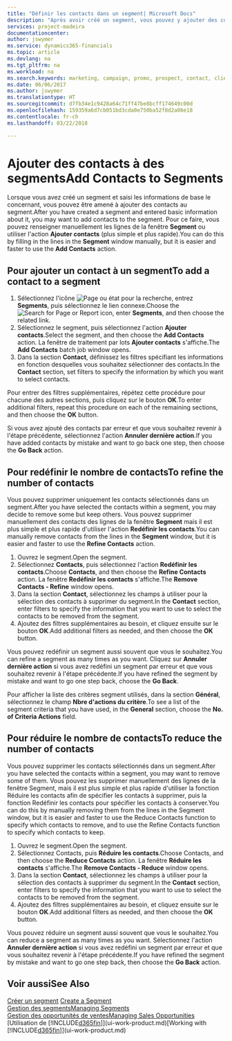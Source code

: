 ```yaml
---
title: "Définir les contacts dans un segment| Microsoft Docs"
description: "Après avoir créé un segment, vous pouvez y ajouter des contacts, par exemple, dans le cadre d'une campagne marketing visant des clients particuliers."
services: project-madeira
documentationcenter: 
author: jswymer
ms.service: dynamics365-financials
ms.topic: article
ms.devlang: na
ms.tgt_pltfrm: na
ms.workload: na
ms.search.keywords: marketing, campaign, promo, prospect, contact, client, customer
ms.date: 06/06/2017
ms.author: jswymer
ms.translationtype: HT
ms.sourcegitcommit: d7fb34e1c9428a64c71ff47be8bcff174649c00d
ms.openlocfilehash: 159359a6d7cb051bd3cda0e750ba52f8d2a06e18
ms.contentlocale: fr-ch
ms.lasthandoff: 03/22/2018

---
```

# <a name="add-contacts-to-segments"></a><span data-ttu-id="10bd0-103">Ajouter des contacts à des segments</span><span class="sxs-lookup"><span data-stu-id="10bd0-103">Add Contacts to Segments</span></span>
<span data-ttu-id="10bd0-104">Lorsque vous avez créé un segment et saisi les informations de base le concernant, vous pouvez être amené à ajouter des contacts au segment.</span><span class="sxs-lookup"><span data-stu-id="10bd0-104">After you have created a segment and entered basic information about it, you may want to add contacts to the segment.</span></span> <span data-ttu-id="10bd0-105">Pour ce faire, vous pouvez renseigner manuellement les lignes de la fenêtre **Segment** ou utiliser l'action **Ajouter contacts** (plus simple et plus rapide).</span><span class="sxs-lookup"><span data-stu-id="10bd0-105">You can do this by filling in the lines in the **Segment** window manually, but it is easier and faster to use the **Add Contacts** action.</span></span>

## <a name="to-add-a-contact-to-a-segment"></a><span data-ttu-id="10bd0-106">Pour ajouter un contact à un segment</span><span class="sxs-lookup"><span data-stu-id="10bd0-106">To add a contact to a segment</span></span>
1. <span data-ttu-id="10bd0-107">Sélectionnez l'icône ![Page ou état pour la recherche](media/ui-search/search_small.png "Page ou état pour la recherche"), entrez **Segments**, puis sélectionnez le lien connexe.</span><span class="sxs-lookup"><span data-stu-id="10bd0-107">Choose the ![Search for Page or Report](media/ui-search/search_small.png "Search for Page or Report icon") icon, enter **Segments**, and then choose the related link.</span></span>  
2. <span data-ttu-id="10bd0-108">Sélectionnez le segment, puis sélectionnez l'action **Ajouter contacts**.</span><span class="sxs-lookup"><span data-stu-id="10bd0-108">Select the segment, and then choose the **Add Contacts** action.</span></span> <span data-ttu-id="10bd0-109">La fenêtre de traitement par lots **Ajouter contacts** s'affiche.</span><span class="sxs-lookup"><span data-stu-id="10bd0-109">The **Add Contacts** batch job window opens.</span></span>
3. <span data-ttu-id="10bd0-110">Dans la section **Contact**, définissez les filtres spécifiant les informations en fonction desquelles vous souhaitez sélectionner des contacts.</span><span class="sxs-lookup"><span data-stu-id="10bd0-110">In the **Contact** section, set filters to specify the information by which you want to select contacts.</span></span>

<span data-ttu-id="10bd0-111">Pour entrer des filtres supplémentaires, répétez cette procédure pour chacune des autres sections, puis cliquez sur le bouton **OK**.</span><span class="sxs-lookup"><span data-stu-id="10bd0-111">To enter additional filters, repeat this procedure on each of the remaining sections, and then choose the **OK** button.</span></span>

<span data-ttu-id="10bd0-112">Si vous avez ajouté des contacts par erreur et que vous souhaitez revenir à l'étape précédente, sélectionnez l'action **Annuler dernière action**.</span><span class="sxs-lookup"><span data-stu-id="10bd0-112">If you have added contacts by mistake and want to go back one step, then choose the **Go Back** action.</span></span>

## <a name="to-refine-the-number-of-contacts"></a><span data-ttu-id="10bd0-113">Pour redéfinir le nombre de contacts</span><span class="sxs-lookup"><span data-stu-id="10bd0-113">To refine the number of contacts</span></span>
<span data-ttu-id="10bd0-114">Vous pouvez supprimer uniquement les contacts sélectionnés dans un segment.</span><span class="sxs-lookup"><span data-stu-id="10bd0-114">After you have selected the contacts within a segment, you may decide to remove some but keep others.</span></span> <span data-ttu-id="10bd0-115">Vous pouvez supprimer manuellement des contacts des lignes de la fenêtre **Segment** mais il est plus simple et plus rapide d'utiliser l'action **Redéfinir les contacts**.</span><span class="sxs-lookup"><span data-stu-id="10bd0-115">You can manually remove contacts from the lines in the **Segment** window, but it is easier and faster to use the **Refine Contacts** action.</span></span>

1. <span data-ttu-id="10bd0-116">Ouvrez le segment.</span><span class="sxs-lookup"><span data-stu-id="10bd0-116">Open the segment.</span></span>
2. <span data-ttu-id="10bd0-117">Sélectionnez **Contacts**, puis sélectionnez l'action **Redéfinir les contacts**.</span><span class="sxs-lookup"><span data-stu-id="10bd0-117">Choose **Contacts**, and then choose the **Refine Contacts** action.</span></span> <span data-ttu-id="10bd0-118">La fenêtre **Redéfinir les contacts** s'affiche.</span><span class="sxs-lookup"><span data-stu-id="10bd0-118">The **Remove Contacts - Refine** window opens.</span></span>
3. <span data-ttu-id="10bd0-119">Dans la section **Contact**, sélectionnez les champs à utiliser pour la sélection des contacts à supprimer du segment.</span><span class="sxs-lookup"><span data-stu-id="10bd0-119">In the **Contact** section, enter filters to specify the information that you want to use to select the contacts to be removed from the segment.</span></span>
4. <span data-ttu-id="10bd0-120">Ajoutez des filtres supplémentaires au besoin, et cliquez ensuite sur le bouton **OK**.</span><span class="sxs-lookup"><span data-stu-id="10bd0-120">Add additional filters as needed, and then choose the **OK** button.</span></span>

<span data-ttu-id="10bd0-121">Vous pouvez redéfinir un segment aussi souvent que vous le souhaitez.</span><span class="sxs-lookup"><span data-stu-id="10bd0-121">You can refine a segment as many times as you want.</span></span> <span data-ttu-id="10bd0-122">Cliquez sur **Annuler dernière action** si vous avez redéfini un segment par erreur et que vous souhaitez revenir à l'étape précédente.</span><span class="sxs-lookup"><span data-stu-id="10bd0-122">If you have refined the segment by mistake and want to go one step back, choose the **Go Back**.</span></span>

<span data-ttu-id="10bd0-123">Pour afficher la liste des critères segment utilisés, dans la section **Général**, sélectionnez le champ **Nbre d'actions du critère**.</span><span class="sxs-lookup"><span data-stu-id="10bd0-123">To see a list of the segment criteria that you have used, in the **General** section, choose the **No. of Criteria Actions** field.</span></span>

## <a name="to-reduce-the-number-of-contacts"></a><span data-ttu-id="10bd0-124">Pour réduire le nombre de contacts</span><span class="sxs-lookup"><span data-stu-id="10bd0-124">To reduce the number of contacts</span></span>
<span data-ttu-id="10bd0-125">Vous pouvez supprimer les contacts sélectionnés dans un segment.</span><span class="sxs-lookup"><span data-stu-id="10bd0-125">After you have selected the contacts within a segment, you may want to remove some of them.</span></span> <span data-ttu-id="10bd0-126">Vous pouvez les supprimer manuellement des lignes de la fenêtre Segment, mais il est plus simple et plus rapide d'utiliser la fonction Réduire les contacts afin de spécifier les contacts à supprimer, puis la fonction Redéfinir les contacts pour spécifier les contacts à conserver.</span><span class="sxs-lookup"><span data-stu-id="10bd0-126">You can do this by manually removing them from the lines in the Segment window, but it is easier and faster to use the Reduce Contacts function to specify which contacts to remove, and to use the Refine Contacts function to specify which contacts to keep.</span></span>

1. <span data-ttu-id="10bd0-127">Ouvrez le segment.</span><span class="sxs-lookup"><span data-stu-id="10bd0-127">Open the segment.</span></span>
2. <span data-ttu-id="10bd0-128">Sélectionnez Contacts, puis **Réduire les contacts**.</span><span class="sxs-lookup"><span data-stu-id="10bd0-128">Choose Contacts, and then choose the **Reduce Contacts** action.</span></span> <span data-ttu-id="10bd0-129">La fenêtre **Réduire les contacts** s'affiche.</span><span class="sxs-lookup"><span data-stu-id="10bd0-129">The **Remove Contacts - Reduce** window opens.</span></span>
3. <span data-ttu-id="10bd0-130">Dans la section **Contact**, sélectionnez les champs à utiliser pour la sélection des contacts à supprimer du segment.</span><span class="sxs-lookup"><span data-stu-id="10bd0-130">In the **Contact** section, enter filters to specify the information that you want to use to select the contacts to be removed from the segment.</span></span>
4. <span data-ttu-id="10bd0-131">Ajoutez des filtres supplémentaires au besoin, et cliquez ensuite sur le bouton **OK**.</span><span class="sxs-lookup"><span data-stu-id="10bd0-131">Add additional filters as needed, and then choose the **OK** button.</span></span>

<span data-ttu-id="10bd0-132">Vous pouvez réduire un segment aussi souvent que vous le souhaitez.</span><span class="sxs-lookup"><span data-stu-id="10bd0-132">You can reduce a segment as many times as you want.</span></span> <span data-ttu-id="10bd0-133">Sélectionnez l'action **Annuler dernière action** si vous avez redéfini un segment par erreur et que vous souhaitez revenir à l'étape précédente.</span><span class="sxs-lookup"><span data-stu-id="10bd0-133">If you have refined the segment by mistake and want to go one step back, then choose the **Go Back** action.</span></span>

## <a name="see-also"></a><span data-ttu-id="10bd0-134">Voir aussi</span><span class="sxs-lookup"><span data-stu-id="10bd0-134">See Also</span></span>
<span data-ttu-id="10bd0-135">[Créer un segment](marketing-how-create-segment.md) </span><span class="sxs-lookup"><span data-stu-id="10bd0-135">[Create a Segment](marketing-how-create-segment.md) </span></span>  
[<span data-ttu-id="10bd0-136">Gestion des segments</span><span class="sxs-lookup"><span data-stu-id="10bd0-136">Managing Segments</span></span>](marketing-segments.md)  
[<span data-ttu-id="10bd0-137">Gestion des opportunités de ventes</span><span class="sxs-lookup"><span data-stu-id="10bd0-137">Managing Sales Opportunities</span></span>](marketing-manage-sales-opportunities.md)  
<span data-ttu-id="10bd0-138">[Utilisation de [!INCLUDE[d365fin](includes/d365fin_md.md)]](ui-work-product.md)</span><span class="sxs-lookup"><span data-stu-id="10bd0-138">[Working with [!INCLUDE[d365fin](includes/d365fin_md.md)]](ui-work-product.md)</span></span>  

